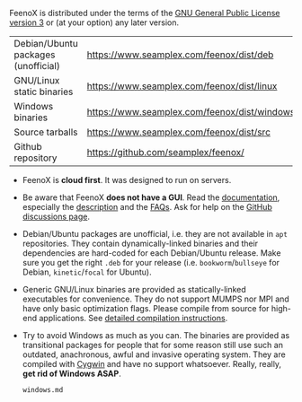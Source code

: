FeenoX is distributed under the terms of the [GNU General Public License version 3](https://www.gnu.org/licenses/gpl-3.0.en.html) or (at your option) any later version.

|                                        |                                                       |
|----------------------------------------|-------------------------------------------------------|
|  Debian/Ubuntu packages (unofficial)   | <https://www.seamplex.com/feenox/dist/deb>            |
|  GNU/Linux static binaries             | <https://www.seamplex.com/feenox/dist/linux>          |
|  Windows binaries                      | <https://www.seamplex.com/feenox/dist/windows>        |
|  Source tarballs                       | <https://www.seamplex.com/feenox/dist/src>            |
|  Github repository                     | <https://github.com/seamplex/feenox/>                 |


 * FeenoX is **cloud first**. It was designed to run on servers.
 * Be aware that FeenoX **does not have a GUI**. Read the [documentation](https://seamplex.com/feenox/doc/), especially the [description](https://www.seamplex.com/feenox/doc/feenox-desc.html) and the [FAQs](https://seamplex.com/feenox/doc/FAQ.html). Ask for help on the [GitHub discussions page](https://github.com/seamplex/feenox/discussions).
 * Debian/Ubuntu packages are unofficial, i.e. they are not available in `apt` repositories. They contain dynamically-linked binaries and their dependencies are hard-coded for each Debian/Ubuntu release. Make sure you get the right `.deb` for your release (i.e. `bookworm`/`bullseye` for Debian, `kinetic`/`focal` for Ubuntu).
 * Generic GNU/Linux binaries are provided as statically-linked executables for convenience. They do not support MUMPS nor MPI and have only basic optimization flags. Please compile from source for high-end applications. See [detailed compilation instructions](https://seamplex.com/feenox/doc/compilation.html).
 * Try to avoid Windows as much as you can. The binaries are provided as transitional packages for people that for some reason still use such an outdated, anachronous, awful and invasive operating system. They are compiled with [Cygwin](http://cygwin.com/) and have no support whatsoever. Really, really, **get rid of Windows ASAP**.
 
   ```include
   windows.md
   ```
